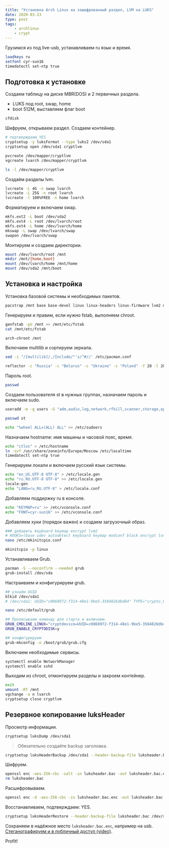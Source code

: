 ```yaml
---
title: "Установка Arch Linux на зашифрованный раздел, LVM на LUKS"
date: 2020-03-23
type: post
tags:
    - archlinux
    - crypt
---
```


Грузимся из под live-usb, устанавливаем ru язык и время.

```bash
loadkeys ru
setfont cyr-sun16
timedatectl set-ntp true
```

## Подготовка к установке

Создаем таблицу на диске MBR(DOS) и 2 первичных раздела.

- LUKS под root, swap, home
- boot 512M, выставляем флаг boot

```bash
cfdisk
```

Шифруем, открываем раздел. Создаем контейнер.

```bash
# подтверждаем YES
cryptsetup -y luksFormat --type luks2 /dev/sda1
cryptsetup open /dev/sda1 cryptlvm

pvcreate /dev/mapper/cryptlvm
vgcreate lvarch /dev/mapper/cryptlvm

ls -l /dev/mapper/cryptlvm
```

Создаём разделы lvm.

```bash
lvcreate -L 4G -n swap lvarch
lvcreate -L 25G -n root lvarch
lvcreate -l 100%FREE -n home lvarch
```

Форматируем и включаем swap.

```bash
mkfs.ext2 -L boot /dev/sda2
mkfs.ext4 -L root /dev/lvarch/root
mkfs.ext4 -L home /dev/lvarch/home
mkswap -L swap /dev/lvarch/swap
swapon /dev/lvarch/swap
```

Монтируем и создаем директории.

```bash
mount /dev/lvarch/root /mnt
mkdir /mnt/{home,boot}
mount /dev/lvarch/home /mnt/home
mount /dev/sda2 /mnt/boot
```

## Установка и настройка

Установка базовой системы и необходимых пакетов.

```bash
pacstrap /mnt base base-devel linux linux-headers linux-firmware lvm2 nano networkmanager bash-completion reflector htop openssh curl wget git rsync unzip unrar p7zip gnu-netcat pv
```

Генерируем и правим, если нужно fstab, выполняем chroot.

```bash
genfstab -pU /mnt >> /mnt/etc/fstab
cat /mnt/etc/fstab

arch-chroot /mnt
```

Включаем multilib и сортируем зеркала.

```bash
sed -i "/[multilib]/,/Include/"'s/^#//' /etc/pacman.conf

reflector -c "Russia" -c "Belarus" -c "Ukraine" -c "Poland" -f 20 -l 20 -p https -p http -n 20 --save /etc/pacman.d/mirrorlist --sort rate
```

Пароль root.

```bash
passwd
```

Создаем пользователя st в нужных группах, назначаем пароль и включаем sudo.

```bash
useradd -m -g users -G "adm,audio,log,network,rfkill,scanner,storage,optical,power,wheel" -s /bin/bash -c "Alex Creio" st

passwd st

echo "%wheel ALL=(ALL) ALL" >> /etc/sudoers
```

Назначаем hostname: имя машины и часовой пояс, время.

```bash
echo "ctlos" > /etc/hostname
ln -svf /usr/share/zoneinfo/Europe/Moscow /etc/localtime
timedatectl set-ntp true
```

Генерируем локали и включаем русский язык системы.

```bash
echo "en_US.UTF-8 UTF-8" > /etc/locale.gen
echo "ru_RU.UTF-8 UTF-8" >> /etc/locale.gen
locale-gen
echo "LANG=ru_RU.UTF-8" > /etc/locale.conf
```

Добавляем поддержку ru в консоле.

```bash
echo "KEYMAP=ru" >> /etc/vconsole.conf
echo "FONT=cyr-sun16" >> /etc/vconsole.conf
```

Добавляем хуки (порядок важен) и создаем загрузочный образ.

```bash
### добавить keyboard keymap encrypt lvm2
# HOOKS=(base udev autodetect keyboard keymap modconf block encrypt lvm2 filesystems fsck)
nano /etc/mkinitcpio.conf

mkinitcpio -p linux
```

Устанавливаем Grub.

```bash
pacman -S --noconfirm --needed grub
grub-install /dev/sda
```

Настраиваем и конфигурируем grub.

```bash
## узнаём UUID
blkid /dev/sda1
# /dev/sda1: UUID="c0868972-f314-48e1-9be5-3584826dbd64" TYPE="crypto_LUKS" PARTUUID="bbb93e39-01"

nano /etc/default/grub

## Прописываем команду для старта и включаем.
GRUB_CMDLINE_LINUX="cryptdevice=UUID=c0868972-f314-48e1-9be5-3584826dbd64:cryptlvm root=/dev/lvarch/root"
GRUB_ENABLE_CRYPTODISK=y

## конфигурируем
grub-mkconfig -o /boot/grub/grub.cfg
```

Включаем необходимые сервисы.

```bash
systemctl enable NetworkManager
systemctl enable sshd
```

Выходим из chroot, отмонтируем разделы и закроем контейнер.

```bash
exit
umount -Rf /mnt
vgchange -a n lvarch
cryptsetup close cryptlvm
```

## Резервное копирование luksHeader

Просмотр информации.

```bash
cryptsetup luksDump /dev/sda1
```

> Обязательно создайте backup заголовка.

```bash
cryptsetup luksHeaderBackup /dev/sda1 --header-backup-file luksheader.bac
```

Шифруем.

```bash
openssl enc -aes-256-cbc -salt -in luksheader.bac -out luksheader.bac.enc
rm luksheader.bac
```

Расшифровываем.

```bash
openssl enc -d -aes-256-cbc -in luksheader.bac.enc -out luksheader.bac
```

Восстанавливаем, подтверждаем: YES.

```bash
cryptsetup luksHeaderRestore --header-backup-file luksheader.bac /dev/sda1
```

Сохраняем в надёжное место `luksheader.bac.enc`, например на usb. [Стеганографируем и в публичный доступ (video)](https://www.youtube.com/watch?v=sGIrre2OVt4&amp;t=238s).

Profit!
